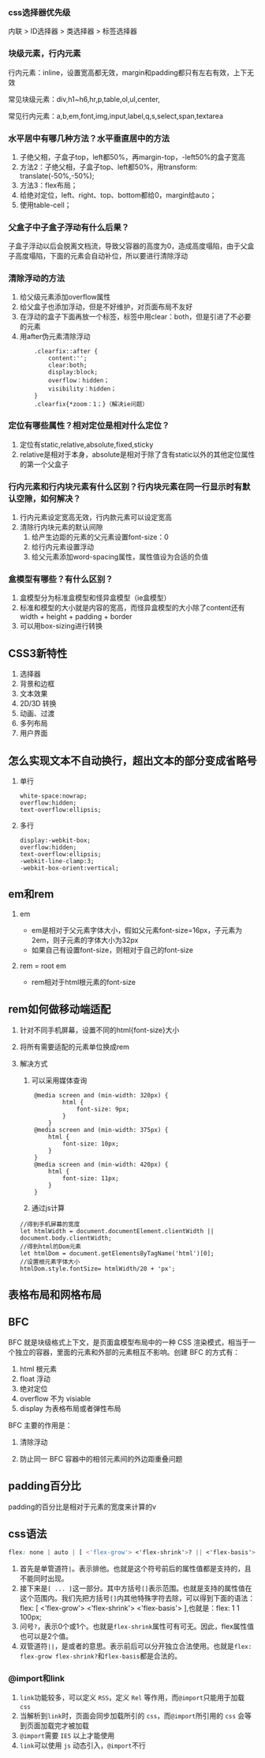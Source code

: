 ### css选择器优先级

内联  > ID选择器 > 类选择器 > 标签选择器



### 块级元素，行内元素

行内元素：inline，设置宽高都无效，margin和padding都只有左右有效，上下无效

常见块级元素：div,h1~h6,hr,p,table,ol,ul,center,

常见行内元素：a,b,em,font,img,input,label,q,s,select,span,textarea

### 水平居中有哪几种方法？水平垂直居中的方法

1. 子绝父相，子盒子top，left都50%，再margin-top，-left50%的盒子宽高
2. 方法2：子绝父相，子盒子top、left都50%，用transform: translate(-50%,-50%);
3. 方法3：flex布局；
4. 给绝对定位，left、right、top、bottom都给0，margin给auto；
5. 使用table-cell；

### 父盒子中子盒子浮动有什么后果？
子盒子浮动以后会脱离文档流，导致父容器的高度为0，造成高度塌陷，由于父盒子高度塌陷，下面的元素会自动补位，所以要进行清除浮动

### 清除浮动的方法
1. 给父级元素添加overflow属性
2. 给父盒子也添加浮动，但是不好维护，对页面布局不友好
3. 在浮动的盒子下面再放一个标签，标签中用clear：both，但是引进了不必要的元素
4. 用after伪元素清除浮动
    ```
        .clearfix::after {
            content:'';
            clear:both;
            display:block;
            overflow：hidden；
            visibility：hidden；
        }
        .clearfix{*zoom：1；}（解决ie问题）
    ```

### 定位有哪些属性？相对定位是相对什么定位？
1. 定位有static,relative,absolute,fixed,sticky
2. relative是相对于本身，absolute是相对于除了含有static以外的其他定位属性的第一个父盒子

### 行内元素和行内块元素有什么区别？行内块元素在同一行显示时有默认空隙，如何解决？
1. 行内元素设定宽高无效，行内款元素可以设定宽高
2. 清除行内块元素的默认间隙
    1. 给产生边距的元素的父元素设置font-size：0
    2. 给行内元素设置浮动
    3. 给父元素添加word-spacing属性，属性值设为合适的负值

### 盒模型有哪些？有什么区别？
1. 盒模型分为标准盒模型和怪异盒模型（ie盒模型）
2. 标准和模型的大小就是内容的宽高，而怪异盒模型的大小除了content还有width + height + padding + border
3. 可以用box-sizing进行转换

## CSS3新特性
1. 选择器
2. 背景和边框
3. 文本效果
4. 2D/3D 转换
5. 动画、过渡
6. 多列布局
7. 用户界面

## 怎么实现文本不自动换行，超出文本的部分变成省略号
1. 单行
   ```
   white-space:nowrap;
   overflow:hidden;
   text-overflow:ellipsis;
   ```
2. 多行
    ```
    display:-webkit-box;
    overflow:hidden;
    text-overflow:ellipsis;
    -webkit-line-clamp:3;
    -webkit-box-orient:vertical;
    ```


## em和rem
1. em
   - em是相对于父元素字体大小，假如父元素font-size=16px，子元素为2em，则子元素的字体大小为32px
   - 如果自己有设置font-size，则相对于自己的font-size

2. rem = root em
   - rem相对于html根元素的font-size

## rem如何做移动端适配
1. 针对不同手机屏幕，设置不同的html{font-size}大小
2. 将所有需要适配的元素单位换成rem

3. 解决方式
    1. 可以采用媒体查询
    ```
        @media screen and (min-width: 320px) {
                html {
                    font-size: 9px;
                }
            }
        @media screen and (min-width: 375px) {
            html {
                font-size: 10px;
            }
        }
        @media screen and (min-width: 420px) {
            html {
                font-size: 11px;
            }
        }
    ```
    2. 通过js计算
    ```
    //得到手机屏幕的宽度
    let htmlWidth = document.documentElement.clientWidth || document.body.clientWidth;
    //得到html的Dom元素
    let htmlDom = document.getElementsByTagName('html')[0];
    //设置根元素字体大小
    htmlDom.style.fontSize= htmlWidth/20 + 'px';
    ```


## 表格布局和网格布局


## BFC
BFC 就是块级格式上下文，是页面盒模型布局中的一种 CSS 渲染模式，相当于一个独立的容器，里面的元素和外部的元素相互不影响。创建 BFC 的方式有：

1. html 根元素
2. float 浮动
3. 绝对定位
4. overflow 不为 visiable
5. display 为表格布局或者弹性布局

BFC 主要的作用是：
1. 清除浮动

2. 防止同一 BFC 容器中的相邻元素间的外边距重叠问题       

   



## padding百分比

padding的百分比是相对于元素的宽度来计算的v  





## css语法

```css
flex: none | auto | [ <'flex-grow'> <'flex-shrink'>? || <'flex-basis'> ]
```

1. 首先是单管道符`|`。表示排他。也就是这个符号前后的属性值都是支持的，且不能同时出现。
2. 接下来是`[ ... ]`这一部分。其中方括号`[]`表示范围。也就是支持的属性值在这个范围内。我们先把方括号`[]`内其他特殊字符去除，可以得到下面的语法：flex: [ <'flex-grow'> <'flex-shrink'> <'flex-basis'> ],也就是：flex: 1 1 100px;
3. 问号`?`，表示0个或1个。也就是`flex-shrink`属性可有可无。因此，flex属性值也可以是2个值。
4. 双管道符`||`，是或者的意思。表示前后可以分开独立合法使用。也就是`flex: flex-grow flex-shrink?`和`flex-basis`都是合法的。





### @import和link

1. `link`功能较多，可以定义 `RSS`，定义 `Rel` 等作用，而`@import`只能用于加载 `css`
2. 当解析到`link`时，页面会同步加载所引的 `css`，而`@import`所引用的 `css` 会等到页面加载完才被加载
3. `@import`需要 `IE5` 以上才能使用
4. `link`可以使用 `js` 动态引入，`@import`不行





